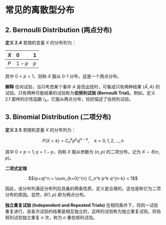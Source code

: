 # 常见的离散型分布
## 2. Bernoulli Distribution (两点分布)

**定义 2.4** 若随机变量 $X$ 的分布列为：

| $X$ | 0     | 1   |
| :-- | :---- | :-- |
| $P$ | $1-p$ | $p$ |

其中 $0 < p < 1$，则称 $X$ 服从 0-1 分布，这是一个两点分布。

**解释** 任何试验，当只考虑某个事件 $A$ 是否出现时，可看成只有两种结果 $\{\bar{A}, A\}$ 的试验。只有两种可能结果的试验称为**伯努利试验 (Bernoulli Trial)**。例如，定义 2.1 那样的示性函数 $I_A$，它服从两点分布，恰好描述了伯努利试验。

## 3. Binomial Distribution (二项分布)

**定义 2.5** 若随机变量 $X$ 的分布列为：

$$P(X=k) = C_n^k p^k q^{n-k}, \quad k=0, 1, 2, \dots, n$$

其中 $0 < p < 1, q = 1-p$，则称 $X$ 服从参数为 $(n, p)$ 的二项分布。记为 $X \sim B(n, p)$。

**二项式定理**

$$(p+q)^n = \sum_{k=0}^{n} C_n^k p^k q^{n-k} = 1$$

因此，该分布列满足分布列应具备的两条性质，定义是合理的，这也是称它为二项分布的原因。显然，$B(1, p)$ 即为两点分布。

**独立重复试验 (Independent and Repeated Trials)** 在相同条件下，将同一试验重复进行，且各次试验的结果是相互独立的，这样的试验称为独立重复试验。将伯努利试验独立重复 $n$ 次，称为 $n$ 重伯努利试验。